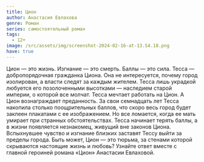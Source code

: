 ```yaml
---
title: Цион
author: Анастасия Евлахова
genre: Роман
series: самостоятельный роман
tags:
  - 12+
image: /src/assets/img/screenshot-2024-02-16-at-13.54.18.png
have: true
---
```

Цион — это жизнь. Изгнание — это смерть. Баллы — это сила. Тесса — добропорядочная гражданка Циона. Она не интересуется, почему город изолирован, а власти следят за каждым жителем. Тесса лишь украдкой любуется его позолоченными высотками — наследием старой империи, о которой все молчат. Тесса мечтает работать на Цион. А Цион вознаграждает преданность. За свои семнадцать лет Тесса накопила столько поощрительных баллов, что скоро весь город будет заклеен плакатами с ее изображением. Но все ломается, когда ее мать умирает при странных обстоятельствах. Тесса начинает терять баллы, а в жизни появляется незнакомец, живущий вне законов Циона. Вспыхнувшее чувство и изгнание близких заставят Тессу выйти за пределы города. Быть может, Цион — это тюрьма, за стенами которой скрываются настоящие жизнь и любовь? Узнайте ответ вместе с главной героиней романа «Цион» Анастасии Евлаховой.
